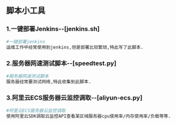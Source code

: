 ## 脚本小工具

### 1.一键部署Jenkins--[jenkins.sh]

```bash
#一键部署jenkins
运维工作中经常使用到jenkins,但是部署比较繁琐,特此写了此脚本.
```

### 2.服务器网速测试脚本--[speedtest.py]

```bash
#服务器网速测试脚本
服务器经常要测试网络,特此收集到此脚本.
```

### 3.阿里云ECS服务器云监控调取--[aliyun-ecs.py]

```bash
#阿里云ECS服务器云监控调取
使用阿里云SDK调取云监控API查看某区域服务器cpu使用率/内存使用率/负载等等.
```
